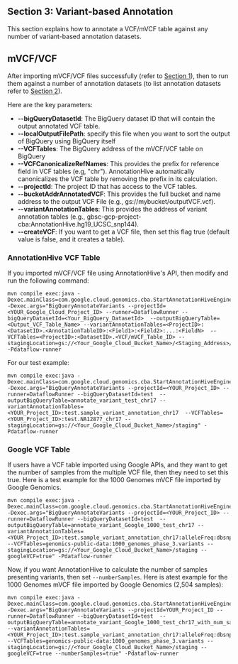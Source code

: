 ## Section 3: Variant-based Annotation
This section explains how to annotate a VCF/mVCF table against any number of variant-based annotation datasets. 


## mVCF/VCF ##

After importing mVCF/VCF files successfully (refer to [Section 1](Import.md)), then to run them against a number of
annotation datasets (to list annotation datasets refer to [Section 2](List-Annotation.md)).

Here are the key parameters:

* **--bigQueryDatasetId**: The BigQuery dataset ID that will contain the output annotated VCF table. 
* **--localOutputFilePath**: specify this file when you want to sort the output of BigQuery using BigQuery itself
* **--VCFTables**: The BigQuery address of the mVCF/VCF table on BigQuery
* **--VCFCanonicalizeRefNames**: This provides the prefix for reference field in VCF tables (e.g, "chr"). AnnotationHive automatically canonicalizes the VCF table by removing the prefix in its calculation. 
* **--projectId**: The project ID that has access to the VCF tables.
* **--bucketAddrAnnotatedVCF**: This provides the full bucket and name address to the output VCF File (e.g., gs://mybucket/outputVCF.vcf).
* **--variantAnnotationTables**: This provides the address of variant annotation tables (e.g., gbsc-gcp-project-cba:AnnotationHive.hg19_UCSC_snp144).
* **--createVCF**: If you want to get a VCF file, then set this flag true (default value is false, and it creates a table).

### AnnotationHive VCF Table ###
If you imported mVCF/VCF file using AnnotationHive's API, then modify and run the following command:

```
mvn compile exec:java -Dexec.mainClass=com.google.cloud.genomics.cba.StartAnnotationHiveEngine -Dexec.args="BigQueryAnnotateVariants --projectId=<YOUR_Google_Cloud_Project_ID> --runner=DataflowRunner --bigQueryDatasetId=<Your_BigQuery_DatasetId>  --outputBigQueryTable=<Output_VCF_Table_Name> --variantAnnotationTables=<ProjectID>:<DatasetID>.<AnnotationTableID>:<Field1>:<Field2>:...:<FieldN>  --VCFTables=<ProjectID>:<DatasetID>.<VCF/mVCF_Table_ID> --stagingLocation=gs://<Your_Google_Cloud_Bucket_Name>/<Staging_Address>/" -Pdataflow-runner
```

For our test example: 
```
mvn compile exec:java -Dexec.mainClass=com.google.cloud.genomics.cba.StartAnnotationHiveEngine -Dexec.args="BigQueryAnnotateVariants --projectId=<YOUR_Project_ID> --runner=DataflowRunner --bigQueryDatasetId=test  --outputBigQueryTable=annotate_variant_test_chr17 --variantAnnotationTables=<YOUR_Project_ID>:test.sample_variant_annotation_chr17  --VCFTables=<YOUR_Project_ID>:test.NA12877_chr17 --stagingLocation=gs://<Your_Google_Cloud_Bucket_Name>/staging" -Pdataflow-runner
``` 


### Google VCF Table ###
If users have a VCF table imported using Google APIs, and they want to get the number of samples from the multiple VCF file, then they need to set this true. Here is a test example for the 1000 Genomes mVCF file imported by Google Genomics.

```
mvn compile exec:java -Dexec.mainClass=com.google.cloud.genomics.cba.StartAnnotationHiveEngine -Dexec.args="BigQueryAnnotateVariants --projectId=<YOUR_Project_ID> --runner=DataflowRunner --bigQueryDatasetId=test  --outputBigQueryTable=annotate_variant_Google_1000_test_chr17 --variantAnnotationTables=<YOUR_Project_ID>:test.sample_variant_annotation_chr17:alleleFreq:dbsnpid  --VCFTables=genomics-public-data:1000_genomes_phase_3.variants --stagingLocation=gs://<Your_Google_Cloud_Bucket_Name>/staging --googleVCF=true" -Pdataflow-runner
```

Now, if you want AnnotationHive to calculate the number of samples presenting variants, then set `--numberSamples`. Here is atest example for the 1000 Genomes mVCF file imported by Google Genomics (2,504 samples):

```
mvn compile exec:java -Dexec.mainClass=com.google.cloud.genomics.cba.StartAnnotationHiveEngine -Dexec.args="BigQueryAnnotateVariants --projectId=YOUR_Project_ID --runner=DataflowRunner --bigQueryDatasetId=test  --outputBigQueryTable=annotate_variant_Google_1000_test_chr17_with_num_samples --variantAnnotationTables=<YOUR_Project_ID>:test.sample_variant_annotation_chr17:alleleFreq:dbsnpid  --VCFTables=genomics-public-data:1000_genomes_phase_3.variants --stagingLocation=gs://<Your_Google_Cloud_Bucket_Name>/staging --googleVCF=true --numberSamples=true" -Pdataflow-runner
``` 

